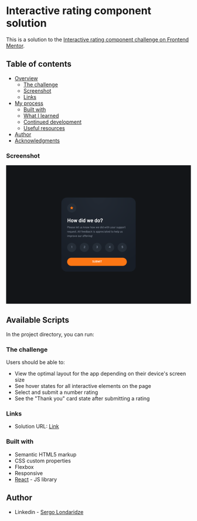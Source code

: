 #  Interactive rating component solution

This is a solution to the [Interactive rating component challenge on Frontend Mentor](https://www.frontendmentor.io/challenges/interactive-rating-component-koxpeBUmI). 

## Table of contents

- [Overview](#overview)
  - [The challenge](#the-challenge)
  - [Screenshot](#screenshot)
  - [Links](#links)
- [My process](#my-process)
  - [Built with](#built-with)
  - [What I learned](#what-i-learned)
  - [Continued development](#continued-development)
  - [Useful resources](#useful-resources)
- [Author](#author)
- [Acknowledgments](#acknowledgments)

### Screenshot
![](./src/image/screenshot.png)
## Available Scripts

In the project directory, you can run:

### The challenge

Users should be able to:

- View the optimal layout for the app depending on their device's screen size
- See hover states for all interactive elements on the page
- Select and submit a number rating
- See the "Thank you" card state after submitting a rating


### Links

- Solution URL: [Link](https://github.com/SergoLondaridze/ReactProject2)

### Built with

- Semantic HTML5 markup
- CSS custom properties
- Flexbox
- Responsive
- [React](https://reactjs.org/) - JS library

## Author

- Linkedin - [Sergo Londaridze](linkedin.com/in/sergo-londaridze-916293171)



